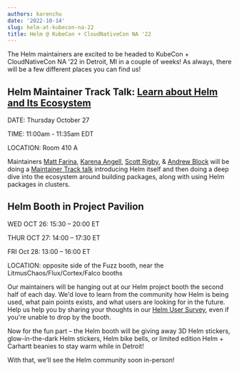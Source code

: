 ```yaml
---
authors: karenchu
date: '2022-10-14'
slug: helm-at-kubecon-na-22
title: Helm @ KubeCon + CloudNativeCon NA '22
---
```



The Helm maintainers are excited to be headed to KubeCon + CloudNativeCon NA '22 in Detroit, MI in a couple of weeks! As always, there will be a few different places you can find us!

<!--more-->

## Helm Maintainer Track Talk: [Learn about Helm and Its Ecosystem](https://sched.co/182Ns)

DATE: Thursday October 27

TIME: 11:00am - 11:35am EDT

LOCATION: Room 410 A

Maintainers [Matt Farina](https://twitter.com/mattfarina), [Karena Angell](https://twitter.com/karenaangell), [Scott Rigby](https://twitter.com/r6by), & [Andrew Block](https://twitter.com/sabre1041) will be doing a [Maintainer Track talk](https://sched.co/182Ns) introducing Helm itself and then doing a deep dive into the ecosystem around building packages, along with using Helm packages in clusters. 

## Helm Booth in Project Pavilion

WED OCT 26: 15:30 – 20:00 ET

THUR OCT 27: 14:00 – 17:30 ET

FRI Oct 28: 13:00 – 16:00 ET

LOCATION: opposite side of the Fuzz booth, near the LitmusChaos/Flux/Cortex/Falco booths

Our maintainers will be hanging out at our Helm project booth the second half of each day. We'd love to learn from the community how Helm is being used, what pain points exists, and what users are looking for in the future. Help us help you by sharing your thoughts in our [Helm User Survey](https://docs.google.com/forms/d/e/1FAIpQLSeR9fSlWShh49_URhAEPA88JVjlPiz1441CA1B2ySJGZg1dzQ/viewform), even if you're unable to drop by the booth. 

Now for the fun part – the Helm booth will be giving away 3D Helm stickers, glow-in-the-dark Helm stickers, Helm bike bells, or limited edition Helm + Carhartt beanies to stay warm while in Detroit!

With that, we'll see the Helm community soon in-person! 
